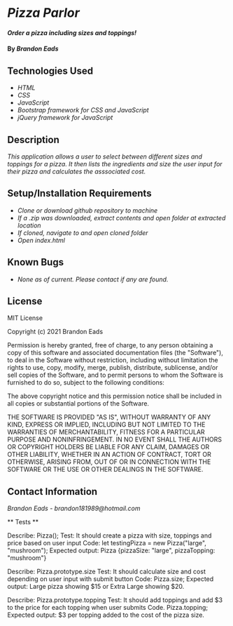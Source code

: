 # _Pizza Parlor_

#### _Order a pizza including sizes and toppings!_

#### By _**Brandon Eads**_

## Technologies Used

* _HTML_
* _CSS_
* _JavaScript_
* _Bootstrap framework for CSS and JavaScript_
* _jQuery framework for JavaScript_

## Description

_This application allows a user to select between different sizes and toppings for a pizza. It then lists the ingredients and size the user input for their pizza and calculates the asssociated cost._

## Setup/Installation Requirements

* _Clone or download github repository to machine_
* _If a .zip was downloaded, extract contents and open folder at extracted location_
* _If cloned, navigate to and open cloned folder_
* _Open index.html_

## Known Bugs

* _None as of current. Please contact if any are found._

## License

MIT License

Copyright (c) 2021 Brandon Eads

Permission is hereby granted, free of charge, to any person obtaining a copy
of this software and associated documentation files (the "Software"), to deal
in the Software without restriction, including without limitation the rights
to use, copy, modify, merge, publish, distribute, sublicense, and/or sell
copies of the Software, and to permit persons to whom the Software is
furnished to do so, subject to the following conditions:

The above copyright notice and this permission notice shall be included in all
copies or substantial portions of the Software.

THE SOFTWARE IS PROVIDED "AS IS", WITHOUT WARRANTY OF ANY KIND, EXPRESS OR
IMPLIED, INCLUDING BUT NOT LIMITED TO THE WARRANTIES OF MERCHANTABILITY,
FITNESS FOR A PARTICULAR PURPOSE AND NONINFRINGEMENT. IN NO EVENT SHALL THE
AUTHORS OR COPYRIGHT HOLDERS BE LIABLE FOR ANY CLAIM, DAMAGES OR OTHER
LIABILITY, WHETHER IN AN ACTION OF CONTRACT, TORT OR OTHERWISE, ARISING FROM,
OUT OF OR IN CONNECTION WITH THE SOFTWARE OR THE USE OR OTHER DEALINGS IN THE
SOFTWARE.

## Contact Information

_Brandon Eads - brandon181989@hotmail.com_


** Tests **

Describe: Pizza();
Test: It should create a pizza with size, toppings and price based on user input
Code: let testingPizza = new Pizza("large", "mushroom");
Expected output: Pizza {pizzaSize: "large", pizzaTopping: "mushroom"}

Describe: Pizza.prototype.size
Test: It should calculate size and cost depending on user input with submit button
Code: Pizza.size;
Expected output: Large pizza showing $15 or Extra Large showing $20.

Describe: Pizza.prototype.topping
Test: It should add toppings and add $3 to the price for each topping when user submits
Code. Pizza.topping;
Expected output: $3 per topping added to the cost of the pizza size.



